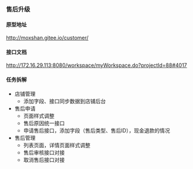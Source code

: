 ### 售后升级

#### 原型地址

http://moxshan.gitee.io/customer/

#### 接口文档

http://172.16.29.113:8080/workspace/myWorkspace.do?projectId=88#4017



#### 任务拆解

- 店铺管理
  - 添加字段、接口同步数据到店铺后台
- 售后申请
  - 页面样式调整
  - 售后原因统一接口
  - 申请售后接口，添加字段（售后类型、售后ID），现金退款的情况
- 售后管理
  - 列表页面，详情页面样式调整
  - 售后审核接口对接
  - 取消售后接口对接

